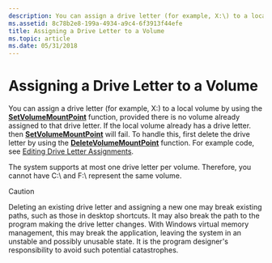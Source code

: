 ```yaml
---
description: You can assign a drive letter (for example, X:\) to a local volume by using the SetVolumeMountPoint function, provided there is no volume already assigned to that drive letter.
ms.assetid: 8c78b2e8-199a-4934-a9c4-6f3913f44efe
title: Assigning a Drive Letter to a Volume
ms.topic: article
ms.date: 05/31/2018
---
```


# Assigning a Drive Letter to a Volume

You can assign a drive letter (for example, X:\) to a local volume by using the [**SetVolumeMountPoint**](/windows/desktop/api/WinBase/nf-winbase-setvolumemountpointa) function, provided there is no volume already assigned to that drive letter. If the local volume already has a drive letter. then [**SetVolumeMountPoint**](/windows/desktop/api/WinBase/nf-winbase-setvolumemountpointa) will fail. To handle this, first delete the drive letter by using the [**DeleteVolumeMountPoint**](/windows/desktop/api/FileAPI/nf-fileapi-deletevolumemountpointw) function. For example code, see [Editing Drive Letter Assignments](editing-drive-letter-assignments.md).

The system supports at most one drive letter per volume. Therefore, you cannot have C:\\ and F:\\ represent the same volume.

> [!Caution]
>
> Deleting an existing drive letter and assigning a new one may break existing paths, such as those in desktop shortcuts. It may also break the path to the program making the drive letter changes. With Windows virtual memory management, this may break the application, leaving the system in an unstable and possibly unusable state. It is the program designer's responsibility to avoid such potential catastrophes.

 

 

 



